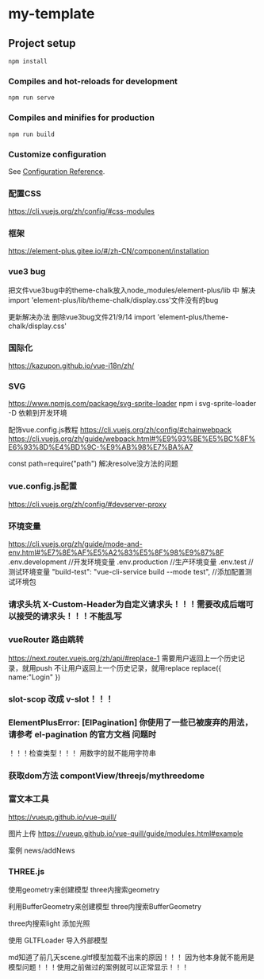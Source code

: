 # my-template

## Project setup
```
npm install
```

### Compiles and hot-reloads for development
```
npm run serve
```

### Compiles and minifies for production
```
npm run build
```

### Customize configuration
See [Configuration Reference](https://cli.vuejs.org/config/).
### 配置CSS
https://cli.vuejs.org/zh/config/#css-modules
### 框架
https://element-plus.gitee.io/#/zh-CN/component/installation

### vue3 bug
把文件vue3bug中的theme-chalk放入node_modules/element-plus/lib 中
解决import 'element-plus/lib/theme-chalk/display.css'文件没有的bug

更新解决办法 删除vue3bug文件21/9/14
import 'element-plus/theme-chalk/display.css'
### 国际化
https://kazupon.github.io/vue-i18n/zh/

### SVG
https://www.npmjs.com/package/svg-sprite-loader
npm i svg-sprite-loader -D 依赖到开发环境

配饰vue.config.js教程
https://cli.vuejs.org/zh/config/#chainwebpack
https://cli.vuejs.org/zh/guide/webpack.html#%E9%93%BE%E5%BC%8F%E6%93%8D%E4%BD%9C-%E9%AB%98%E7%BA%A7

const path=require("path")
解决resolve没方法的问题

### vue.config.js配置
https://cli.vuejs.org/zh/config/#devserver-proxy

### 环境变量
https://cli.vuejs.org/zh/guide/mode-and-env.html#%E7%8E%AF%E5%A2%83%E5%8F%98%E9%87%8F
.env.development  //开发环境变量
.env.production   //生产环境变量
.env.test         //测试环境变量
"build-test": "vue-cli-service build --mode test",  //添加配置测试环境包

### 请求头坑 X-Custom-Header为自定义请求头！！！需要改成后端可以接受的请求头！！！不能乱写


### vueRouter 路由跳转
https://next.router.vuejs.org/zh/api/#replace-1
需要用户返回上一个历史记录，就用push
不让用户返回上一个历史记录，就用replace
replace({
    name:"Login"
})


### slot-scop 改成 v-slot！！！

### ElementPlusError: [ElPagination] 你使用了一些已被废弃的用法，请参考 el-pagination 的官方文档 问题时
！！！检查类型！！！
用数字的就不能用字符串

### 获取dom方法 compontView/threejs/mythreedome

### 富文本工具
https://vueup.github.io/vue-quill/

图片上传
https://vueup.github.io/vue-quill/guide/modules.html#example

案例  news/addNews

### THREE.js

使用geometry来创建模型 three内搜索geometry

利用BufferGeometry来创建模型 three内搜索BufferGeometry

three内搜索light 添加光照

使用 GLTFLoader 导入外部模型

md知道了前几天scene.gltf模型加载不出来的原因！！！
因为他本身就不能用是模型问题！！！使用之前做过的案例就可以正常显示！！！
